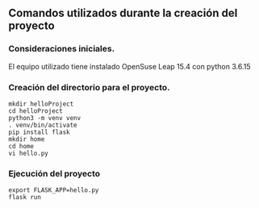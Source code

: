 ## Comandos utilizados durante la creación del proyecto

### Consideraciones iniciales.

El equipo utilizado tiene instalado OpenSuse Leap 15.4 con python 3.6.15

### Creación del directorio para el proyecto.

``mkdir helloProject `` <br/>
``cd helloProject `` <br/>
``python3 -m venv venv`` <br/>
``. venv/bin/activate `` <br/>
``pip install flask `` <br/>
``mkdir home `` <br/>
``cd home `` <br/>
``vi hello.py `` <br/>

### Ejecución del proyecto 

``export FLASK_APP=hello.py `` <br/>
``flask run `` <br/>
